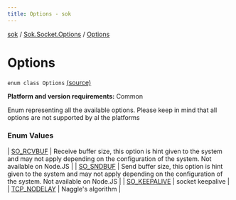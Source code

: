 ```yaml
---
title: Options - sok
---
```


[sok](../../index.html) / [Sok.Socket.Options](../index.html) / [Options](./index.html)

# Options

`enum class Options` [(source)](https://github.com/SeekDaSky/Sok/tree/master/common/sok-common/src/Sok/Socket/Options/Options.kt#L6)

**Platform and version requirements:** Common

Enum representing all the available options. Please keep in mind that all options are not supported by al the platforms

### Enum Values

| [SO_RCVBUF](-s-o_-r-c-v-b-u-f.html) | Receive buffer size, this option is hint given to the system and may not apply depending on the configuration of the system. Not available on Node.JS |
| [SO_SNDBUF](-s-o_-s-n-d-b-u-f.html) | Send buffer size, this option is hint given to the system and may not apply depending on the configuration of the system. Not available on Node.JS |
| [SO_KEEPALIVE](-s-o_-k-e-e-p-a-l-i-v-e.html) | socket keepalive |
| [TCP_NODELAY](-t-c-p_-n-o-d-e-l-a-y.html) | Naggle's algorithm |

